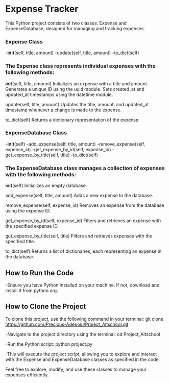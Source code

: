 # Expense Tracker
This Python project consists of two classes: Expense and ExpenseDatabase, designed for managing and tracking expenses.

### Expense Class
-__init__(self, title, amount)
-update(self, title, amount)
-to_dict(self)

### The Expense class represents individual expenses with the following methods:

__init__(self, title, amount)
Initializes an expense with a title and amount. Generates a unique ID using the uuid module. Sets created_at and updated_at timestamps using the datetime module.

update(self, title, amount)
Updates the title, amount, and updated_at timestamp whenever a change is made to the expense.

to_dict(self)
Returns a dictionary representation of the expense.

### ExpenseDatabase Class

-__init__(self)
-add_expense(self, title, amount)
-remove_expense(self, expense_id)
-get_expense_by_id(self, expense_id)
-get_expense_by_title(self, title)
-to_dict(self)

### The ExpenseDatabase class manages a collection of expenses with the following methods:

__init__(self)
Initializes an empty database.

add_expense(self, title, amount)
Adds a new expense to the database.

remove_expense(self, expense_id)
Removes an expense from the database using the expense ID.

get_expense_by_id(self, expense_id)
Filters and retrieves an expense with the specified expense ID.

get_expense_by_title(self, title)
Filters and retrieves expenses with the specified title.

to_dict(self)
Returns a list of dictionaries, each representing an expense in the database.

## How to Run the Code
-Ensure you have Python installed on your machine. If not, download and install it from python.org.

## How to Clone the Project
To clone this project, use the following command in your terminal:
git clone https://github.com/Precious-Adepoju/Project_Altschool.git

-Navigate to the project directory using the terminal:
cd Project_Altschool

-Run the Python script:
python project.py

-This will execute the project script, allowing you to explore and interact with the Expense and ExpenseDatabase classes as specified in the code.

Feel free to explore, modify, and use these classes to manage your expenses efficiently.
